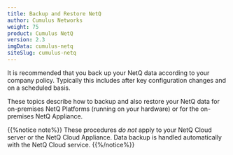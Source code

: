 ```yaml
---
title: Backup and Restore NetQ
author: Cumulus Networks
weight: 75
product: Cumulus NetQ
version: 2.3
imgData: cumulus-netq
siteSlug: cumulus-netq
---
```


It is recommended that you back up your NetQ data according to your company policy. Typically this includes after key configuration changes and on a scheduled basis.

These topics describe how to backup and also restore your NetQ data for on-premises NetQ Platforms (running on your hardware) or for the on-premises NetQ Appliance. 

{{%notice note%}}
These procedures *do not* apply to your NetQ Cloud  server or the NetQ Cloud Appliance. Data backup is handled automatically with the NetQ Cloud service.
{{%/notice%}}
